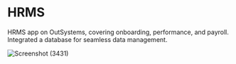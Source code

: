 # HRMS
HRMS app on OutSystems, covering onboarding, performance, and payroll. Integrated a database for seamless data management.

![Screenshot (3431)](https://github.com/farhan-sheikh29/HRMS/assets/109412888/02768cdf-158d-4e0c-a0f0-1ee311a7d0e9)

